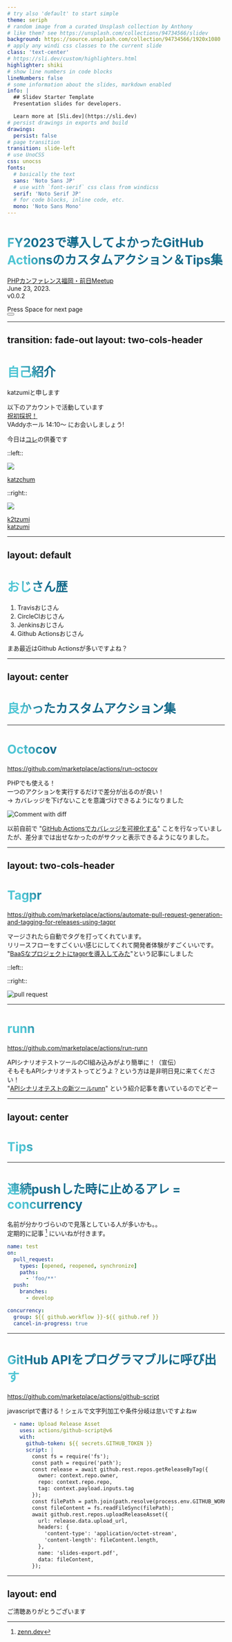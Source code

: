 ```yaml
---
# try also 'default' to start simple
theme: seriph
# random image from a curated Unsplash collection by Anthony
# like them? see https://unsplash.com/collections/94734566/slidev
background: https://source.unsplash.com/collection/94734566/1920x1080
# apply any windi css classes to the current slide
class: 'text-center'
# https://sli.dev/custom/highlighters.html
highlighter: shiki
# show line numbers in code blocks
lineNumbers: false
# some information about the slides, markdown enabled
info: |
  ## Slidev Starter Template
  Presentation slides for developers.

  Learn more at [Sli.dev](https://sli.dev)
# persist drawings in exports and build
drawings:
  persist: false
# page transition
transition: slide-left
# use UnoCSS
css: unocss
fonts:
  # basically the text
  sans: 'Noto Sans JP'
  # use with `font-serif` css class from windicss
  serif: 'Noto Serif JP'
  # for code blocks, inline code, etc.
  mono: 'Noto Sans Mono'
---
```


# FY2023で導入してよかったGitHub Actionsのカスタムアクション＆Tips集

[PHPカンファレンス福岡・前日Meetup](https://prtimes.connpass.com/event/280691/)  
June 23, 2023.  
v0.0.2

<div class="pt-12">
  <span @click="$slidev.nav.next" class="px-2 py-1 rounded cursor-pointer" hover="bg-white bg-opacity-10">
    Press Space for next page <carbon:arrow-right class="inline"/>
  </span>
</div>

<div class="abs-br m-6 flex gap-2">
  <button @click="$slidev.nav.openInEditor()" title="Open in Editor" class="text-xl slidev-icon-btn opacity-50 !border-none !hover:text-white">
    <carbon:edit />
  </button>
  <a href="https://github.com/k2tzumi/github-actions-custom-actions-tips-fy2023/blob/main/slides.md" target="_blank" alt="GitHub"
    class="text-xl slidev-icon-btn opacity-50 !border-none !hover:text-white">
    <carbon-logo-github />
  </a>
</div>

<!--
The last comment block of each slide will be treated as slide notes. It will be visible and editable in Presenter Mode along with the slide. [Read more in the docs](https://sli.dev/guide/syntax.html#notes)
-->

---
transition: fade-out
layout: two-cols-header
---

# 自己紹介

katzumiと申します  

以下のアカウントで活動しています  
<fxemoji-partypopper /> [祝初採択！](https://fortee.jp/phpconfukuoka-2023/proposal/9af6e2bc-b64a-4287-baef-ee17ddd21560)  
VAddyホール <lucide-clock-2 /> 14:10〜 にお会いしましょう!   
  
今日は[コレ](https://fortee.jp/phpconfukuoka-2023/proposal/dee83699-f82c-4de9-96cb-eb189373507d)の供養です <twemoji-headstone />


::left::

<img src="https://pbs.twimg.com/profile_images/799890486773170176/KN4gKfS2_400x400.jpg" class="rounded-full w-40 mt-16 mr-12"/>

<logos-twitter /> [katzchum](https://twitter.com/katzchum)

::right::

<img src="https://avatars.githubusercontent.com/u/1182787?v=4" class="rounded-full w-40 mt-16 mr-12"/>

<logos-github-octocat /> [k2tzumi](https://github.com/k2tzumi)  
<simple-icons-zenn /> [katzumi](https://zenn.dev/katzumi)  



<style>
h1 {
  background-color: #2B90B6;
  background-image: linear-gradient(45deg, #4EC5D4 10%, #146b8c 20%);
  background-size: 100%;
  -webkit-background-clip: text;
  -moz-background-clip: text;
  -webkit-text-fill-color: transparent;
  -moz-text-fill-color: transparent;
}
</style>


---
layout: default
---

# おじさん歴

1. Travisおじさん <logos-travis-ci />
1. CircleCIおじさん <logos-circleci />
2. Jenkinsおじさん <devicon-jenkins />
3. Github Actionsおじさん <logos-github-actions />

まあ最近はGithub Actionsが多いですよね？

---
layout: center
---

# 良かったカスタムアクション集

---

# Octocov

https://github.com/marketplace/actions/run-octocov

PHPでも使える！  
一つのアクションを実行するだけで差分が出るのが良い！  
→ カバレッジを下げないことを意識づけできるようになりました

<img src="https://raw.githubusercontent.com/k1LoW/octocov-action/main/docs/comment_with_diff.png" class="h-50 rounded shadow" alt="Comment with diff" />

以前自前で "[GitHub Actionsでカバレッジを可視化する](https://zenn.dev/katzumi/articles/995df5abebc91e312167)" ことを行なっていましたが、差分までは出せなかったのがサクッと表示できるようになりました。

---
layout: two-cols-header
---

# Tagpr

https://github.com/marketplace/actions/automate-pull-request-generation-and-tagging-for-releases-using-tagpr

マージされたら自動でタグを打ってくれています。  
リリースフローをすごくいい感じにしてくれて開発者体験がすごくいいです。  
"[BaaSなプロジェクトにtagprを導入してみた](https://zenn.dev/katzumi/articles/introducing-tagpr-to-backend-as-a-service)"という記事にしました

::left::

<Tweet id="1576165379747246082" scale="0.7" />

::right::

<img src="http://songmu.github.io/images/ghzo/22-0830-0036-a8c809bd2e307295.png" class="h-50 rounded shadow" alt="pull request" />

<!-- 実はこのスライドの作成環境もGithub Actionsで管理されており、スライド自体がバージョンをナンバリングして管理できるようなっています -->

---

# runn

https://github.com/marketplace/actions/run-runn

APIシナリオテストツールのCI組み込みがより簡単に！（宣伝）  
そもそもAPIシナリオテストってどうよ？という方は是非明日見に来てください！  
"[APIシナリオテストの新ツールrunn](https://zenn.dev/katzumi/articles/api-scenario-testing-with-runn)" という紹介記事を書いているのでどぞー

<Tweet id="1561490586858770432" scale="0.7" />

---
layout: center
---

# Tips

---

# 連続pushした時に止めるアレ = concurrency

名前が分かりづらいので見落としている人が多いかも。。  
定期的に記事 [^1] にいいねが付きます。

```yaml {all|11-}
name: test
on:
  pull_request:
    types: [opened, reopened, synchronize]
    paths:
      - 'foo/**'
  push:
    branches:
      - develop

concurrency:
  group: ${{ github.workflow }}-${{ github.ref }}
  cancel-in-progress: true
```

[^1]: [zenn.dev](https://zenn.dev/katzumi/articles/using-concurrency-at-github-actions)

---

# GitHub APIをプログラマブルに呼び出す

https://github.com/marketplace/actions/github-script

javascriptで書ける！シェルで文字列加工や条件分岐は怠いですよねw

```yaml
  - name: Upload Release Asset
    uses: actions/github-script@v6
    with:
      github-token: ${{ secrets.GITHUB_TOKEN }}
      script: |
        const fs = require('fs');
        const path = require('path');
        const release = await github.rest.repos.getReleaseByTag({
          owner: context.repo.owner,
          repo: context.repo.repo,
          tag: context.payload.inputs.tag
        });
        const filePath = path.join(path.resolve(process.env.GITHUB_WORKSPACE), 'slides-export.pdf');
        const fileContent = fs.readFileSync(filePath);
        await github.rest.repos.uploadReleaseAsset({
          url: release.data.upload_url,
          headers: {
            'content-type': 'application/octet-stream',
            'content-length': fileContent.length,
          },
          name: 'slides-export.pdf',
          data: fileContent,
        });
```

---
layout: end
---

ご清聴ありがとうございます